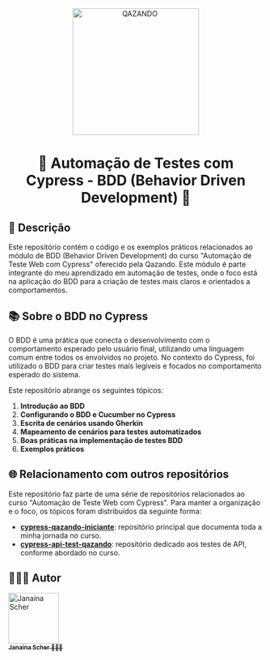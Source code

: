 <div  align="center">
	<a  href="https://qazando.com.br/">
		<img  src="https://github.com/janascher/cypress-qazando-iniciante/assets/79182711/fc2559f8-a64e-43be-b278-4721a78dbb1c"  alt="QAZANDO"  title="QAZANDO"  width="250" />
	</a>
	<h1>
		🧪 Automação de Testes com Cypress - BDD (Behavior Driven Development) 🧪
	</h1>
</div>

## 🧐 Descrição

Este repositório contém o código e os exemplos práticos relacionados ao módulo de BDD (Behavior Driven Development) do curso "Automação de Teste Web com Cypress" oferecido pela Qazando. Este módulo é parte integrante do meu aprendizado em automação de testes, onde o foco está na aplicação do BDD para a criação de testes mais claros e orientados a comportamentos.

## 📚 Sobre o BDD no Cypress

O BDD é uma prática que conecta o desenvolvimento com o comportamento esperado pelo usuário final, utilizando uma linguagem comum entre todos os envolvidos no projeto. No contexto do Cypress, foi utilizado o BDD para criar testes mais legíveis e focados no comportamento esperado do sistema.

Este repositório abrange os seguintes tópicos:

1. **Introdução ao BDD**
2. **Configurando o BDD e Cucumber no Cypress**
3. **Escrita de cenários usando Gherkin**
4. **Mapeamento de cenários para testes automatizados**
5. **Boas práticas na implementação de testes BDD**
6. **Exemplos práticos**

## 🌐 Relacionamento com outros repositórios

Este repositório faz parte de uma série de repositórios relacionados ao curso "Automação de Teste Web com Cypress". Para manter a organização e o foco, os tópicos foram distribuídos da seguinte forma:

- **[cypress-qazando-iniciante]([https://github.com/seu-usuario/cypress-qazando-iniciante](https://github.com/janascher/cypress-qazando-iniciante))**: repositório principal que documenta toda a minha jornada no curso.
- **[cypress-api-test-qazando]([https://github.com/seu-usuario/cypress-api-test-qazando](https://github.com/janascher/cypress-api-test-qazando))**: repositório dedicado aos testes de API, conforme abordado no curso.


## 🦸🏻‍♀️ Autor

<div>
	<a  href="https://github.com/janascher">
		<img  src="https://avatars.githubusercontent.com/u/79182711?v=4"  width="100px;"  alt="Janaína Scher"/>
		<br />
		<sub>
			<b>Janaína Scher</b> 👩🏻‍💻
		</sub>
	</a>
</div>
